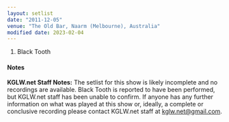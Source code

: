 ```yaml
---
layout: setlist
date: "2011-12-05"
venue: "The Old Bar, Naarm (Melbourne), Australia"
modified date: 2023-02-04
---
```


 1. Black Tooth

#### Notes

**KGLW.net Staff Notes:** The setlist for this show is likely incomplete and no recordings are available. Black Tooth is reported to have been performed, but KGLW.net staff has been unable to confirm. If anyone has any further information on what was played at this show or, ideally, a complete or conclusive recording please contact KGLW.net staff at kglw.net@gmail.com.


